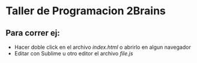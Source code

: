 # Taller de Programacion 2Brains

## Para correr ej:
- Hacer doble click en el archivo *index.html* o abrirlo en algun navegador
- Editar con Sublime u otro editor el archivo *file.js*

